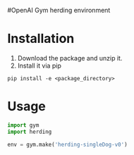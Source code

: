 #OpenAI Gym herding environment

Installation
============
1. Download the package and unzip it.
2. Install it via pip 
```
pip install -e <package_directory>
```
Usage
============
```python
import gym
import herding

env = gym.make('herding-singleDog-v0')
```